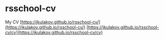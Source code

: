 # rsschool-cv
My CV
[https://jkulakov.github.io/rsschool-cv/](https://jkulakov.github.io/rsschool-cv/)
[https://jkulakov.github.io/rsschool-cv/cv](https://jkulakov.github.io/rsschool-cv/cv)